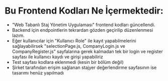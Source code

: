 # Bu Frontend Kodları Ne İçermektedir:

- "Web Tabanlı Staj Yönetim Uygulaması" frontend kodları güncellendi. 
- Backend için endpointlerin tekrardan gözden geçirilip düzenlenmesi lazım.
- Eğer kullanıcılar için "Kullanıcı Role" ile kayıt yapabilmelerini sağlayabilirsek "selectionPage.js, CompanyLogin.js ve CompanyRegister.js" 
   sayfalarına gerek kalmadan tek bir login ve register sayfası ile kullanıcı kaydı ve girişi yapabiliriz
- Test sayfası kodlara eklenmedi (kesin bir bölüm değil)
- Şirket tarafından erişim sağlanan stajyer değerlendirme sayfasının ise tasarımı henüz yapılmadı
